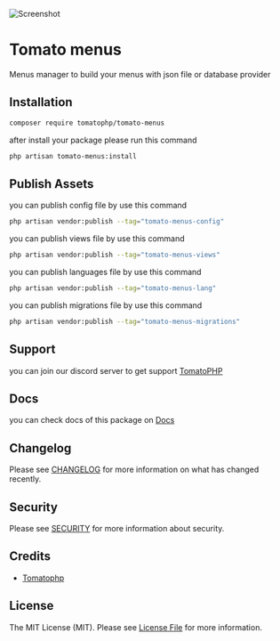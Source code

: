 ![Screenshot](https://github.com/tomatophp/tomato-notifications/blob/master/art/screenshot.png)

# Tomato menus

Menus manager to build your menus with json file or database provider

## Installation

```bash
composer require tomatophp/tomato-menus
```
after install your package please run this command

```bash
php artisan tomato-menus:install
```

## Publish Assets

you can publish config file by use this command

```bash
php artisan vendor:publish --tag="tomato-menus-config"
```

you can publish views file by use this command

```bash
php artisan vendor:publish --tag="tomato-menus-views"
```

you can publish languages file by use this command

```bash
php artisan vendor:publish --tag="tomato-menus-lang"
```

you can publish migrations file by use this command

```bash
php artisan vendor:publish --tag="tomato-menus-migrations"
```

## Support

you can join our discord server to get support [TomatoPHP](https://discord.gg/Xqmt35Uh)

## Docs

you can check docs of this package on [Docs](https://docs.tomatophp.com/plugins/tomato-menus)

## Changelog

Please see [CHANGELOG](CHANGELOG.md) for more information on what has changed recently.

## Security

Please see [SECURITY](SECURITY.md) for more information about security.

## Credits

- [Tomatophp](mailto:info@3x1.io)

## License

The MIT License (MIT). Please see [License File](LICENSE.md) for more information.
